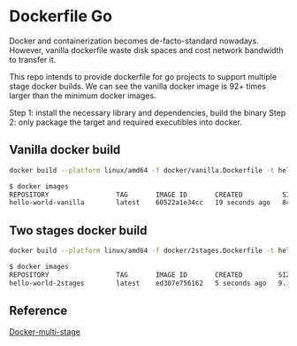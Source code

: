 # Dockerfile Go

Docker and containerization becomes de-facto-standard nowadays.
However, vanilla dockerfile waste disk spaces and cost network bandwidth to transfer it.

This repo intends to provide dockerfile for go projects to support multiple stage docker builds.
We can see the vanilla docker image is 92+ times larger than the minimum docker images.

Step 1: install the necessary library and dependencies, build the binary
Step 2: only package the target and required executibles into docker.

## Vanilla docker build

```bash
docker build --platform linux/amd64 -f docker/vanilla.Dockerfile -t hello-world-vanilla .
```

```bash
$ docker images
REPOSITORY                 TAG       IMAGE ID       CREATED          SIZE
hello-world-vanilla        latest    60522a1e34cc   19 seconds ago   845MB
```

## Two stages docker build

```bash
docker build --platform linux/amd64 -f docker/2stages.Dockerfile -t hello-world-2stages .
```

```bash
$ docker images
REPOSITORY                 TAG       IMAGE ID       CREATED         SIZE
hello-world-2stages        latest    ed307e756162   5 seconds ago   9.15MB
```

## Reference

[Docker-multi-stage](https://docs.docker.com/build/building/multi-stage/)
